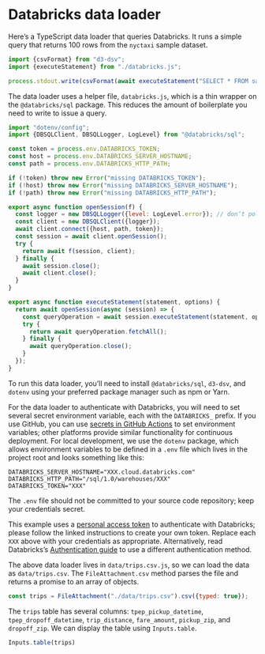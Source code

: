 # Databricks data loader

Here’s a TypeScript data loader that queries Databricks. It runs a simple query that returns 100 rows from the `nyctaxi` sample dataset.

```js run=false
import {csvFormat} from "d3-dsv";
import {executeStatement} from "./databricks.js";

process.stdout.write(csvFormat(await executeStatement("SELECT * FROM samples.nyctaxi.trips LIMIT 100")));
```

The data loader uses a helper file, `databricks.js`, which is a thin wrapper on the `@databricks/sql` package. This reduces the amount of boilerplate you need to write to issue a query.

```js run=false
import "dotenv/config";
import {DBSQLClient, DBSQLLogger, LogLevel} from "@databricks/sql";

const token = process.env.DATABRICKS_TOKEN;
const host = process.env.DATABRICKS_SERVER_HOSTNAME;
const path = process.env.DATABRICKS_HTTP_PATH;

if (!token) throw new Error("missing DATABRICKS_TOKEN");
if (!host) throw new Error("missing DATABRICKS_SERVER_HOSTNAME");
if (!path) throw new Error("missing DATABRICKS_HTTP_PATH");

export async function openSession(f) {
  const logger = new DBSQLLogger({level: LogLevel.error}); // don’t pollute stdout
  const client = new DBSQLClient({logger});
  await client.connect({host, path, token});
  const session = await client.openSession();
  try {
    return await f(session, client);
  } finally {
    await session.close();
    await client.close();
  }
}

export async function executeStatement(statement, options) {
  return await openSession(async (session) => {
    const queryOperation = await session.executeStatement(statement, options);
    try {
      return await queryOperation.fetchAll();
    } finally {
      await queryOperation.close();
    }
  });
}
```

<div class="note">

To run this data loader, you’ll need to install `@databricks/sql`, `d3-dsv`, and `dotenv` using your preferred package manager such as npm or Yarn.

</div>

For the data loader to authenticate with Databricks, you will need to set several secret environment variable, each with the `DATABRICKS_` prefix. If you use GitHub, you can use [secrets in GitHub Actions](https://docs.github.com/en/actions/security-guides/using-secrets-in-github-actions) to set environment variables; other platforms provide similar functionality for continuous deployment. For local development, we use the `dotenv` package, which allows environment variables to be defined in a `.env` file which lives in the project root and looks something like this:

```
DATABRICKS_SERVER_HOSTNAME="XXX.cloud.databricks.com"
DATABRICKS_HTTP_PATH="/sql/1.0/warehouses/XXX"
DATABRICKS_TOKEN="XXX"
```

<div class="warning">

The `.env` file should not be committed to your source code repository; keep your credentials secret.

</div>

This example uses a [personal access token](https://docs.databricks.com/en/dev-tools/nodejs-sql-driver.html#databricks-personal-access-token-authentication) to authenticate with Databricks; please follow the linked instructions to create your own token. Replace each `XXX` above with your credentials as appropriate. Alternatively, read Databricks’s [Authentication guide](https://docs.databricks.com/en/dev-tools/nodejs-sql-driver.html#authentication) to use a different authentication method.

The above data loader lives in `data/trips.csv.js`, so we can load the data as `data/trips.csv`. The `FileAttachment.csv` method parses the file and returns a promise to an array of objects.

```js echo
const trips = FileAttachment("./data/trips.csv").csv({typed: true});
```

The `trips` table has several columns: `tpep_pickup_datetime`, `tpep_dropoff_datetime`, `trip_distance`, `fare_amount`, `pickup_zip`, and `dropoff_zip`. We can display the table using `Inputs.table`.

```js echo
Inputs.table(trips)
```
